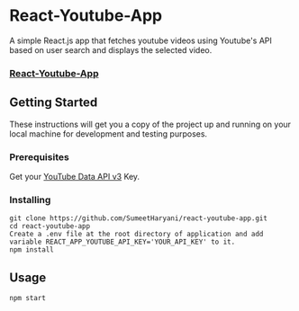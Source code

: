 # React-Youtube-App

A simple React.js app that fetches youtube videos using Youtube's API based on user search and displays the selected video.
### [React-Youtube-App](https://sumeetharyani.github.io/react-youtube-app/)

## Getting Started

These instructions will get you a copy of the project up and running on your local machine for development and testing purposes.

### Prerequisites

Get your [YouTube Data API v3](https://console.developers.google.com/apis) Key.


### Installing

```
git clone https://github.com/SumeetHaryani/react-youtube-app.git
cd react-youtube-app
Create a .env file at the root directory of application and add variable REACT_APP_YOUTUBE_API_KEY='YOUR_API_KEY' to it.
npm install
```
## Usage

```
npm start
```

